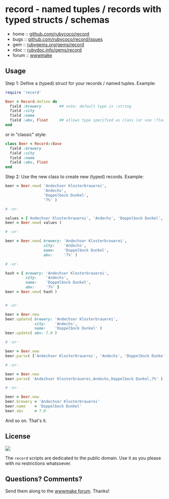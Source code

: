 # record -  named tuples / records with typed structs / schemas

* home  :: [github.com/rubycoco/record](https://github.com/rubycoco/record)
* bugs  :: [github.com/rubycoco/record/issues](https://github.com/rubycoco/record/issues)
* gem   :: [rubygems.org/gems/record](https://rubygems.org/gems/record)
* rdoc  :: [rubydoc.info/gems/record](http://rubydoc.info/gems/record)
* forum :: [wwwmake](http://groups.google.com/group/wwwmake)



## Usage


Step 1: Define a (typed) struct for your records / named tuples. Example:

```ruby
require 'record'

Beer = Record.define do
  field :brewery        ## note: default type is :string
  field :city
  field :name
  field :abv, Float     ## allows type specified as class (or use :float)
end
```

or in "classic" style:

```ruby
class Beer < Record::Base
  field :brewery
  field :city
  field :name
  field :abv, Float
end
```



Step 2:  Use the new class to create new (typed) records. Example:


``` ruby
beer = Beer.new( 'Andechser Klosterbrauerei',
                 'Andechs',
                 'Doppelbock Dunkel',
                 '7%' )

# -or-

values = ['Andechser Klosterbrauerei', 'Andechs', 'Doppelbock Dunkel', '7%']
beer = Beer.new( values )

# -or-

beer = Beer.new( brewery: 'Andechser Klosterbrauerei',
                 city:    'Andechs',
                 name:    'Doppelbock Dunkel',
                 abv:     '7%' )

# -or-

hash = { brewery: 'Andechser Klosterbrauerei',
         city:    'Andechs',
         name:    'Doppelbock Dunkel',
         abv:     '7%' }
beer = Beer.new( hash )


# -or-

beer = Beer.new
beer.update( brewery: 'Andechser Klosterbrauerei',
             city:    'Andechs',
             name:    'Doppelbock Dunkel' )
beer.update( abv: 7.0 )

# -or-

beer = Beer.new
beer.parse( ['Andechser Klosterbrauerei', 'Andechs', 'Doppelbock Dunkel', '7%'] )

# -or-

beer = Beer.new
beer.parse( 'Andechser Klosterbrauerei,Andechs,Doppelbock Dunkel,7%' )

# -or-

beer = Beer.new
beer.brewery = 'Andechser Klosterbrauerei'
beer.name    = 'Doppelbock Dunkel'
beer.abv     = 7.0
```


And so on. That's it.




## License

![](https://publicdomainworks.github.io/buttons/zero88x31.png)

The `record` scripts are dedicated to the public domain.
Use it as you please with no restrictions whatsoever.

## Questions? Comments?

Send them along to the [wwwmake forum](http://groups.google.com/group/wwwmake).
Thanks!
